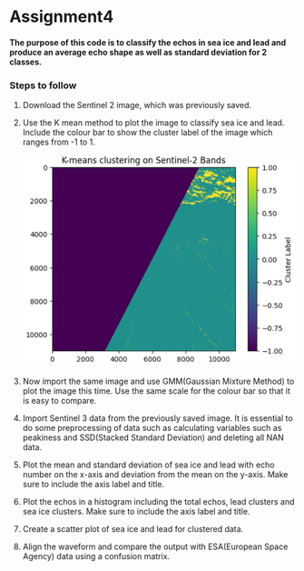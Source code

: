 # Assignment4
#### The purpose of this code is to classify the echos in sea ice and lead and produce an average echo shape as well as standard deviation for 2 classes.

### Steps to follow
1. Download the Sentinel 2 image, which was previously saved.
2. Use the K mean method to plot the image to classify sea ice and lead. Include the colour bar to show the cluster label of the image which ranges from -1 to 1.
   
   ![Image Description](https://github.com/Junho12267/Assignment-4/blob/main/Screenshot%202025-02-19%20212204.jpg)
3. Now import the same image and use GMM(Gaussian Mixture Method) to plot the image this time. Use the same scale for the colour bar so that it is easy to compare.

   
5. Import Sentinel 3 data from the previously saved image. It is essential to do some preprocessing of data such as calculating variables such as peakiness and SSD(Stacked Standard Deviation) and deleting all NAN data.
6. Plot the mean and standard deviation of sea ice and lead with echo number on the x-axis and deviation from the mean on the y-axis. Make sure to include the axis label and title.
7. Plot the echos in a histogram including the total echos, lead clusters and sea ice clusters. Make sure to include the axis label and title.
8. Create a scatter plot of sea ice and lead for clustered data.
9. Align the waveform and compare the output with ESA(European Space Agency) data using a confusion matrix.
